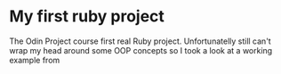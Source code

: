 # My first ruby project

The Odin Project course first real Ruby project.
Unfortunatelly still can't wrap my head around some OOP concepts so I took a look at a working example from <a href="https://rosettacode.org/wiki/Tic-tac-toe#Ruby">